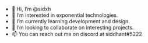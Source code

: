 - 👋 Hi, I’m @sidxh
- 👀 I’m interested in exponential technologies.
- 🌱 I’m currently learning development and design.
- 💞️ I’m looking to collaborate on interesting projects.
- 📫 You can reach out me on discord at siddhant#5222

<!---
sidxh/sidxh is a ✨ special ✨ repository because its `README.md` (this file) appears on your GitHub profile.
You can click the Preview link to take a look at your changes.
--->
